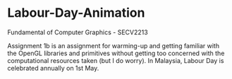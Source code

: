 # Labour-Day-Animation

Fundamental of Computer Graphics - SECV2213

Assignment 1b is an assignment for warming-up and getting familiar with the OpenGL libraries and primitives without getting too concerned with the computational resources taken (but I do worry). In Malaysia, Labour Day is celebrated annually on 1st May.


